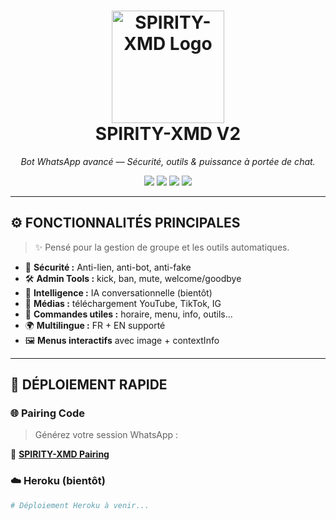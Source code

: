 <h1 align="center">
  <img src="https://i.imgur.com/u2E6S7h.png" width="180px" alt="SPIRITY-XMD Logo"/><br>
  <strong>SPIRITY-XMD V2</strong>
</h1>


<p align="center">
  <i>Bot WhatsApp avancé — Sécurité, outils & puissance à portée de chat.</i>
</p>

<p align="center">
  <a href="https://wa.me/22603582906"><img src="https://img.shields.io/badge/Dev-DARK--DEV-25D366?style=for-the-badge&logo=whatsapp&logoColor=white" /></a>
  <a href="https://www.whatsapp.com/channel/0029VbAfF6f1dAw7hJidqS0i"><img src="https://img.shields.io/badge/Support-SPIRITY--XMD-purple?style=for-the-badge&logo=whatsapp" /></a>
  <a href="https://github.com/DARKMAN226/SPIRITY-XMD"><img src="https://img.shields.io/badge/GitHub-V1-181717?style=for-the-badge&logo=github" /></a>
  <img src="https://img.shields.io/badge/Version-V2.0-red?style=for-the-badge&logo=vercel" />
</p>

---

## ⚙️ FONCTIONNALITÉS PRINCIPALES

> ✨ Pensé pour la gestion de groupe et les outils automatiques.

- 🔐 **Sécurité :** Anti-lien, anti-bot, anti-fake
- 🛠️ **Admin Tools :** kick, ban, mute, welcome/goodbye
- 🧠 **Intelligence :** IA conversationnelle (bientôt)
- 🎵 **Médias :** téléchargement YouTube, TikTok, IG
- 📜 **Commandes utiles :** horaire, menu, info, outils...
- 🌍 **Multilingue :** FR + EN supporté
- 🖼️ **Menus interactifs** avec image + contextInfo

---

## 🚀 DÉPLOIEMENT RAPIDE

### 🌐 Pairing Code
> Générez votre session WhatsApp :

🔗 [**SPIRITY-XMD Pairing**](https://spirity-xmd-web.onrender.com/)

### ☁️ Heroku (bientôt)
```bash
# Déploiement Heroku à venir...
